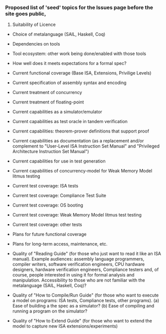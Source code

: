 ### Proposed list of 'seed' topics for the Issues page before the site goes public,

1. Suitability of Licence

- Choice of metalanguage (SAIL, Haskell, Coq)

- Dependencies on tools

- Tool ecosystem: other work being done/enabled with those tools

- How well does it meets expectations for a formal spec?

- Current functional coverage (Base ISA, Extensions, Privilige Levels)

- Current specification of assembly syntax and encoding

- Current treatment of concurrency

- Current treatment of floating-point

- Current capabilities as a simulator/emulator

- Current capabilities as test oracle in tandem verification

- Current capabilities: theorem-prover definitions that support proof

- Current capabilities as documentation (as a replacement and/or
    complement to "User-Level ISA Instruction Set Manual" and
    "Privileged Architecture Instruction Set Manual")

- Current capabilities for use in test generation

- Current capabilities of concurrency-model for Weak Memory Model litmus testing

- Current test coverage: ISA tests

- Current test coverage: Compliance Test Suite

- Current test coverage: OS booting

- Current test coverage: Weak Memory Model litmus test testing

- Current test coverage: other tests

- Plans for future functional coverage

- Plans for long-term access, maintenance, etc.

- Quality of "Reading Guide" (for those who just want to read it like
    an ISA manual).  Example audiences: assembly language programmers,
    compiler writers, software verification engineers, CPU hardware
    designers, hardware verification engineers, Compliance testers
    and, of course, people interested in using it for formal analysis
    and manipulation.  Accessibility to those who are not familiar
    with the metalanguage (SAIL, Haskell, Coq)?

- Quality of "How to Compile/Run Guide" (for those who want to execute a model on programs: ISA tests, Compliance tests, other programs).  (a) Ease of building a the spec as a simulator?  (b) Ease of compiling and running a program on the simulator?

- Quality of "How to Extend Guide" (for those who want to extend the model to capture new ISA extensions/experiments)

